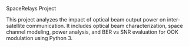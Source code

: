 SpaceRelays Project

This project analyzes the impact of optical beam output power on inter-satellite communication. It includes optical beam characterization, space channel modeling, power analysis, and BER vs SNR evaluation for OOK modulation using Python 3.
